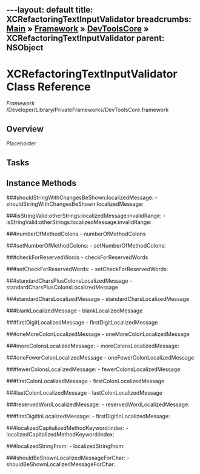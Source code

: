 ---layout: default
title: XCRefactoringTextInputValidator
breadcrumbs: <a href="/index.html">Main</a> &raquo; <a href="/Frameworks.html">Framework</a> &raquo; <a href="/Frameworks/DevToolsCore.html">DevToolsCore</a> &raquo; XCRefactoringTextInputValidator
parent: NSObject 
---
# XCRefactoringTextInputValidator Class Reference

*Framework* /Developer/Library/PrivateFrameworks/DevToolsCore.framework

## Overview

Placeholder

## Tasks

## Instance Methods

<a name="-shouldStringWithChangesBeShown:localizedMessage:"></a>
###shouldStringWithChangesBeShown:localizedMessage:
    - shouldStringWithChangesBeShown:localizedMessage:

<a name="-isStringValid:otherStrings:localizedMessage:invalidRange:"></a>
###isStringValid:otherStrings:localizedMessage:invalidRange:
    - isStringValid:otherStrings:localizedMessage:invalidRange:

<a name="-numberOfMethodColons"></a>
###numberOfMethodColons
    - numberOfMethodColons

<a name="-setNumberOfMethodColons:"></a>
###setNumberOfMethodColons:
    - setNumberOfMethodColons:

<a name="-checkForReservedWords"></a>
###checkForReservedWords
    - checkForReservedWords

<a name="-setCheckForReservedWords:"></a>
###setCheckForReservedWords:
    - setCheckForReservedWords:

<a name="-standardCharsPlusColonsLocalizedMessage"></a>
###standardCharsPlusColonsLocalizedMessage
    - standardCharsPlusColonsLocalizedMessage

<a name="-standardCharsLocalizedMessage"></a>
###standardCharsLocalizedMessage
    - standardCharsLocalizedMessage

<a name="-blankLocalizedMessage"></a>
###blankLocalizedMessage
    - blankLocalizedMessage

<a name="-firstDigitLocalizedMessage"></a>
###firstDigitLocalizedMessage
    - firstDigitLocalizedMessage

<a name="-oneMoreColonLocalizedMessage"></a>
###oneMoreColonLocalizedMessage
    - oneMoreColonLocalizedMessage

<a name="-moreColonsLocalizedMessage:"></a>
###moreColonsLocalizedMessage:
    - moreColonsLocalizedMessage:

<a name="-oneFewerColonLocalizedMessage"></a>
###oneFewerColonLocalizedMessage
    - oneFewerColonLocalizedMessage

<a name="-fewerColonsLocalizedMessage:"></a>
###fewerColonsLocalizedMessage:
    - fewerColonsLocalizedMessage:

<a name="-firstColonLocalizedMessage"></a>
###firstColonLocalizedMessage
    - firstColonLocalizedMessage

<a name="-lastColonLocalizedMessage"></a>
###lastColonLocalizedMessage
    - lastColonLocalizedMessage

<a name="-reservedWordLocalizedMessage:"></a>
###reservedWordLocalizedMessage:
    - reservedWordLocalizedMessage:

<a name="-firstDigitInLocalizedMessage:"></a>
###firstDigitInLocalizedMessage:
    - firstDigitInLocalizedMessage:

<a name="-localizedCapitalizedMethodKeyword:index:"></a>
###localizedCapitalizedMethodKeyword:index:
    - localizedCapitalizedMethodKeyword:index:

<a name="-localizedStringFrom:"></a>
###localizedStringFrom:
    - localizedStringFrom:

<a name="-shouldBeShownLocalizedMessageForChar:"></a>
###shouldBeShownLocalizedMessageForChar:
    - shouldBeShownLocalizedMessageForChar:

